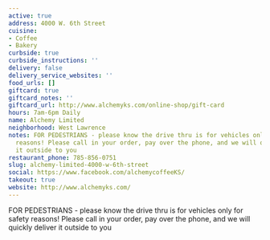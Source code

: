 ```yaml
---
active: true
address: 4000 W. 6th Street
cuisine:
- Coffee
- Bakery
curbside: true
curbside_instructions: ''
delivery: false
delivery_service_websites: ''
food_urls: []
giftcard: true
giftcard_notes: ''
giftcard_url: http://www.alchemyks.com/online-shop/gift-card
hours: 7am-6pm Daily
name: Alchemy Limited
neighborhood: West Lawrence
notes: FOR PEDESTRIANS - please know the drive thru is for vehicles only for safety
  reasons! Please call in your order, pay over the phone, and we will quickly deliver
  it outside to you
restaurant_phone: 785-856-0751
slug: alchemy-limited-4000-w-6th-street
social: https://www.facebook.com/alchemycoffeeKS/
takeout: true
website: http://www.alchemyks.com/
---
```


FOR PEDESTRIANS - please know the drive thru is for vehicles only for safety reasons! Please call in your order, pay over the phone, and we will quickly deliver it outside to you